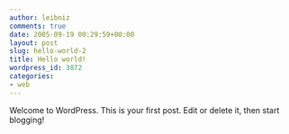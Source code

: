 ```yaml
---
author: leibniz
comments: true
date: 2005-09-19 00:29:59+00:00
layout: post
slug: hello-world-2
title: Hello world!
wordpress_id: 3872
categories:
- web
---
```


Welcome to WordPress. This is your first post. Edit or delete it, then start blogging!
